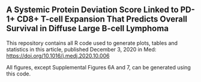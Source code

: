 ## A Systemic Protein Deviation Score Linked to PD-1+ CD8+ T-cell Expansion That Predicts Overall Survival in Diffuse Large B-cell Lymphoma

This repository contains all R code used to generate plots, tables and statistics in this article, published December 3, 2020 in Med: https://doi.org/10.1016/j.medj.2020.10.006

All figures, except Supplemental Figures 6A and 7, can be generated using this code.
